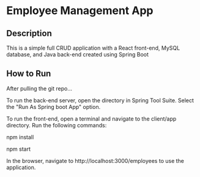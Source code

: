 # Employee Management App

## Description

This is a simple full CRUD application with a React front-end, MySQL database, and Java back-end created using Spring Boot

## How to Run

After pulling the git repo... 

To run the back-end server, open the directory in Spring Tool Suite. Select the "Run As Spring boot App" option.

To run the front-end, open a terminal and navigate to the client/app directory.  Run the following commands: 

npm install

npm start

In the browser, navigate to http://localhost:3000/employees to use the application.
